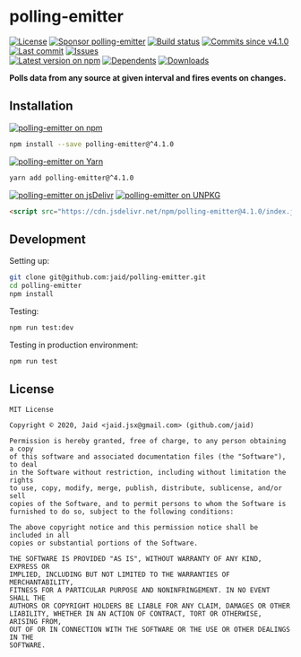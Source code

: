 # polling-emitter


<a href="https://raw.githubusercontent.com/jaid/polling-emitter/master/license.txt"><img src="https://img.shields.io/github/license/jaid/polling-emitter?style=flat-square" alt="License"/></a> <a href="https://github.com/sponsors/jaid"><img src="https://img.shields.io/badge/<3-Sponsor-FF45F1?style=flat-square" alt="Sponsor polling-emitter"/></a>
<a href="https://actions-badge.atrox.dev/jaid/polling-emitter/goto"><img src="https://img.shields.io/endpoint.svg?style=flat-square&url=https%3A%2F%2Factions-badge.atrox.dev%2Fjaid%2Fpolling-emitter%2Fbadge" alt="Build status"/></a> <a href="https://github.com/jaid/polling-emitter/commits"><img src="https://img.shields.io/github/commits-since/jaid/polling-emitter/v4.1.0?style=flat-square&logo=github" alt="Commits since v4.1.0"/></a> <a href="https://github.com/jaid/polling-emitter/commits"><img src="https://img.shields.io/github/last-commit/jaid/polling-emitter?style=flat-square&logo=github" alt="Last commit"/></a> <a href="https://github.com/jaid/polling-emitter/issues"><img src="https://img.shields.io/github/issues/jaid/polling-emitter?style=flat-square&logo=github" alt="Issues"/></a>  
<a href="https://npmjs.com/package/polling-emitter"><img src="https://img.shields.io/npm/v/polling-emitter?style=flat-square&logo=npm&label=latest%20version" alt="Latest version on npm"/></a> <a href="https://github.com/jaid/polling-emitter/network/dependents"><img src="https://img.shields.io/librariesio/dependents/npm/polling-emitter?style=flat-square&logo=npm" alt="Dependents"/></a> <a href="https://npmjs.com/package/polling-emitter"><img src="https://img.shields.io/npm/dm/polling-emitter?style=flat-square&logo=npm" alt="Downloads"/></a>

**Polls data from any source at given interval and fires events on changes.**















## Installation
<a href="https://npmjs.com/package/polling-emitter"><img src="https://img.shields.io/badge/npm-polling--emitter-C23039?style=flat-square&logo=npm" alt="polling-emitter on npm"/></a>
```bash
npm install --save polling-emitter@^4.1.0
```
<a href="https://yarnpkg.com/package/polling-emitter"><img src="https://img.shields.io/badge/Yarn-polling--emitter-2F8CB7?style=flat-square&logo=yarn&logoColor=white" alt="polling-emitter on Yarn"/></a>
```bash
yarn add polling-emitter@^4.1.0
```
<a href="https://jsdelivr.com/package/npm/polling-emitter/"><img src="https://img.shields.io/badge/jsDelivr-polling--emitter-orange?style=flat-square&logo=html5&logoColor=white" alt="polling-emitter on jsDelivr"/></a> <a href="https://unpkg.com/browse/polling-emitter/"><img src="https://img.shields.io/badge/UNPKG-polling--emitter-orange?style=flat-square&logo=html5&logoColor=white" alt="polling-emitter on UNPKG"/></a>
```html
<script src="https://cdn.jsdelivr.net/npm/polling-emitter@4.1.0/index.js"/>
```







## Development



Setting up:
```bash
git clone git@github.com:jaid/polling-emitter.git
cd polling-emitter
npm install
```
Testing:
```bash
npm run test:dev
```
Testing in production environment:
```bash
npm run test
```


## License
```text
MIT License

Copyright © 2020, Jaid <jaid.jsx@gmail.com> (github.com/jaid)

Permission is hereby granted, free of charge, to any person obtaining a copy
of this software and associated documentation files (the "Software"), to deal
in the Software without restriction, including without limitation the rights
to use, copy, modify, merge, publish, distribute, sublicense, and/or sell
copies of the Software, and to permit persons to whom the Software is
furnished to do so, subject to the following conditions:

The above copyright notice and this permission notice shall be included in all
copies or substantial portions of the Software.

THE SOFTWARE IS PROVIDED "AS IS", WITHOUT WARRANTY OF ANY KIND, EXPRESS OR
IMPLIED, INCLUDING BUT NOT LIMITED TO THE WARRANTIES OF MERCHANTABILITY,
FITNESS FOR A PARTICULAR PURPOSE AND NONINFRINGEMENT. IN NO EVENT SHALL THE
AUTHORS OR COPYRIGHT HOLDERS BE LIABLE FOR ANY CLAIM, DAMAGES OR OTHER
LIABILITY, WHETHER IN AN ACTION OF CONTRACT, TORT OR OTHERWISE, ARISING FROM,
OUT OF OR IN CONNECTION WITH THE SOFTWARE OR THE USE OR OTHER DEALINGS IN THE
SOFTWARE.
```
